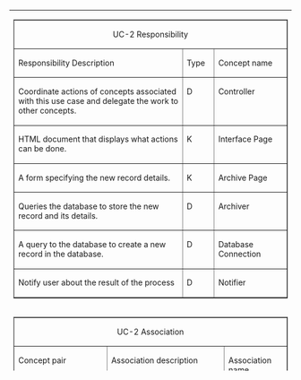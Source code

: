 
<table align="center" width="810" height="644" ">
  <tr>
    <td><table border="1" cellspacing="0" cellpadding="0" align="left">
      <tr>
        <td width="623" colspan="3" valign="top"><p align="center">UC-2 Responsibility</p></td>
      </tr>
      <tr>
        <td width="431" valign="top"><p>Responsibility Description</p></td>
        <td width="48" valign="top"><p>Type</p></td>
        <td width="144" valign="top"><p>Concept name</p></td>
      </tr>
      <tr>
        <td width="431" valign="top"><p>Coordinate    actions of concepts associated with this use case and delegate the work to    other concepts.</p></td>
        <td width="48" valign="top"><p>D</p></td>
        <td width="144" valign="top"><p>Controller</p></td>
      </tr>
      <tr>
        <td width="431" valign="top"><p>HTML    document that displays what actions can be done.</p></td>
        <td width="48" valign="top"><p>K</p></td>
        <td width="144" valign="top"><p>Interface    Page</p></td>
      </tr>
      <tr>
        <td width="431" valign="top"><p>A    form specifying the new record details.</p></td>
        <td width="48" valign="top"><p>K</p></td>
        <td width="144" valign="top"><p>Archive    Page</p></td>
      </tr>
      <tr>
        <td width="431" valign="top"><p>Queries    the database to store the new record and its details. </p></td>
        <td width="48" valign="top"><p>D</p></td>
        <td width="144" valign="top"><p>Archiver</p></td>
      </tr>
      <tr>
        <td width="431" valign="top"><p>A    query to the database to create a new record in the database.</p></td>
        <td width="48" valign="top"><p>D</p></td>
        <td width="144" valign="top"><p>Database    Connection</p></td>
      </tr>
      <tr>
        <td width="431" valign="top"><p>Notify    user about the result of the process</p></td>
        <td width="48" valign="top"><p>D</p></td>
        <td width="144" valign="top"><p>Notifier</p></td>
      </tr>
    </table></td>
  </tr>
  <tr>
    <td><table border="1" cellspacing="0" cellpadding="0" align="left">
      <tr>
        <td width="623" colspan="3" valign="top"><p align="center">UC-2 Association</p></td>
      </tr>
      <tr>
        <td width="216" valign="top"><p>Concept pair</p></td>
        <td width="294" valign="top"><p>Association description</p></td>
        <td width="114" valign="top"><p>Association name </p></td>
      </tr>
      <tr>
        <td width="216"><p>Archive    Page ↔ Controller</p></td>
        <td width="294" valign="top"><p>Archive    Page passes the new record parameters to the Controller</p></td>
        <td width="114"><p>Conveys    Request</p></td>
      </tr>
      <tr>
        <td width="216"><p>Controller    ↔ Archiver</p></td>
        <td width="294" valign="top"><p>Controller    passes the new record parameters to the Archiver</p></td>
        <td width="114"><p>Conveys    Request</p></td>
      </tr>
      <tr>
        <td width="216"><p>Archiver    ↔ Database Connection</p></td>
        <td width="294" valign="top"><p>Archiver    passes the queries to the Database Connection. </p></td>
        <td width="114"><p>Requests    Query</p></td>
      </tr>
      <tr>
        <td width="216"><p>Database    Connection  ↔ Notifier</p></td>
        <td width="294" valign="top"><p>Database    connection informs the notifier about the result of process of record    creation</p></td>
        <td width="114"><p>Informs</p></td>
      </tr>
      <tr>
        <td width="216"><p>Notifier    ↔ Interface Page</p></td>
        <td width="294" valign="top"><p>Notifier    passes the process result message to the Interface page to display.</p></td>
        <td width="114"><p>Displays</p></td>
      </tr>
    </table></td>
  </tr>
  <tr>
    <td><table border="1" cellspacing="0" cellpadding="0" align="left">
      <tr>
        <td width="623" colspan="3" valign="top"><p align="center">UC-2 Attributes</p></td>
      </tr>
      <tr>
        <td width="134" valign="top"><p>Concept</p></td>
        <td width="120" valign="top"><p>Attributes</p></td>
        <td width="369" valign="top"><p>Attribute Description</p></td>
      </tr>
      <tr>
        <td width="134" valign="top"><p>Archiver</p></td>
        <td width="120" valign="top"><p>Record parameters</p></td>
        <td width="369" valign="top"><p>Name, Category, ID, Date (publish, archive, recording), tag</p></td>
      </tr>
    </table></td>
  </tr>
  <tr>
    <td><img src="img/UC-2 Archiving.bmp" width="640" height="469"></td>
  </tr>
  <tr>
    <td> </td>
  </tr>
  <tr>
    <td><table border="1" cellspacing="0" cellpadding="0" align="left">
      <tr>
        <td width="623" colspan="3" valign="top"><p align="center">UC-3 Responsibility</p></td>
      </tr>
      <tr>
        <td width="431" valign="top"><p>Responsibility Description</p></td>
        <td width="48" valign="top"><p>Type</p></td>
        <td width="144" valign="top"><p>Concept name</p></td>
      </tr>
      <tr>
        <td width="431" valign="top"><p>Coordinate    actions of concepts associated with this use case and delegate the work to    other concepts.</p></td>
        <td width="48" valign="top"><p>D</p></td>
        <td width="144" valign="top"><p>Controller</p></td>
      </tr>
      <tr>
        <td width="431" valign="top"><p>HTML    document that displays what actions can be done.</p></td>
        <td width="48" valign="top"><p>K</p></td>
        <td width="144" valign="top"><p>Interface    Page</p></td>
      </tr>
      <tr>
        <td width="431" valign="top"><p>Form    specifying the Search parameters for data retrieval from the database.</p></td>
        <td width="48" valign="top"><p>K</p></td>
        <td width="144" valign="top"><p>Search    Page</p></td>
      </tr>
      <tr>
        <td width="431" valign="top"><p>Retrieves    the records from the database.</p></td>
        <td width="48" valign="top"><p>D</p></td>
        <td width="144" valign="top"><p>Searcher</p></td>
      </tr>
      <tr>
        <td width="431" valign="top"><p>Render    the retrieved records into an HTML document for sending to actor&rsquo;s Web    browser for display.</p></td>
        <td width="48" valign="top"><p>D</p></td>
        <td width="144" valign="top"><p>Page    Maker</p></td>
      </tr>
      <tr>
        <td width="431" valign="top"><p>A    query to the database that matches the actor&rsquo;s search criteria and retrieve    the records.</p></td>
        <td width="48" valign="top"><p>D</p></td>
        <td width="144" valign="top"><p>Database    Connection</p></td>
      </tr>
      <tr>
        <td width="431" valign="top"><p>The    selected record can be previewed to the user.</p></td>
        <td width="48" valign="top"><p>D</p></td>
        <td width="144" valign="top"><p>Media    Player</p></td>
      </tr>
      <tr>
        <td width="431" valign="top"><p>The    selected record can be downloaded by the user.</p></td>
        <td width="48" valign="top"><p>D</p></td>
        <td width="144" valign="top"><p>Media    Downloader</p></td>
      </tr>
    </table></td>
  </tr>
  <tr>
    <td> </td>
  </tr>
  <tr>
    <td><table border="1" cellspacing="0" cellpadding="0" align="left" width="630">
      <tr>
        <td width="630" colspan="3" valign="top"><p align="center">UC-3 Association</p></td>
      </tr>
      <tr>
        <td width="156" valign="top"><p>Concept pair</p></td>
        <td width="342" valign="top"><p>Association description</p></td>
        <td width="132" valign="top"><p>Association name </p></td>
      </tr>
      <tr>
        <td width="156" valign="top"><p>Controller ↔ Interface Page</p></td>
        <td width="342" valign="top"><p>Controller prepares the interface page to be displayed for the user.    And receives the search parameters.</p></td>
        <td width="132" valign="top"><p>Displays</p></td>
      </tr>
      <tr>
        <td width="156" valign="top"><p>Controller ↔ Search Request</p></td>
        <td width="342" valign="top"><p>Controller passes the search parameters to the Search Request.</p></td>
        <td width="132" valign="top"><p>Conveys Request</p></td>
      </tr>
      <tr>
        <td width="156" valign="top"><p>Search Request ↔ Database Connection</p></td>
        <td width="342" valign="top"><p>Search request asks the database connection to retrieve the matching    records from the database.</p></td>
        <td width="132" valign="top"><p>Retrieves Records</p></td>
      </tr>
      <tr>
        <td width="156" valign="top"><p>Database Connection ↔ Page Maker</p></td>
        <td width="342" valign="top"><p>Database Connection passes the retrieved data to Page Maker to render    them for display</p></td>
        <td width="132" valign="top"><p>Provides Data</p></td>
      </tr>
      <tr>
        <td width="156" valign="top"><p>Page Maker ↔ Interface Page</p></td>
        <td width="342" valign="top"><p>Page Maker prepares the Interface Page to display the list of    retrieved records for the user</p></td>
        <td width="132" valign="top"><p>Displays</p></td>
      </tr>
      <tr>
        <td width="156" valign="top"><p>Interface Page ↔ Controller</p></td>
        <td width="342" valign="top"><p>Interface Page conveys play request to the Controller</p></td>
        <td width="132" valign="top"><p>Requests Play</p></td>
      </tr>
      <tr>
        <td width="156" valign="top"><p>Controller ↔ Media Player</p></td>
        <td width="342" valign="top"><p>Controller conveys the record to be displayed by Media Player, if    selected</p></td>
        <td width="132" valign="top"><p>Conveys Data</p></td>
      </tr>
      <tr>
        <td width="156" valign="top"><p>Controller ↔  Media Downloader</p></td>
        <td width="342" valign="top"><p>Controller conveys the record to be downloaded to the user specified    location, if selected</p></td>
        <td width="132" valign="top"><p>Conveys Data</p></td>
      </tr>
    </table></td>
  </tr>
  <tr>
    <td> </td>
  </tr>
  <tr>
    <td><table border="1" cellspacing="0" cellpadding="0" align="left">
      <tr>
        <td width="623" colspan="3" valign="top"><p align="center">UC-3 Attributes</p></td>
      </tr>
      <tr>
        <td width="144" valign="top"><p>Concept</p></td>
        <td width="138" valign="top"><p>Attributes</p></td>
        <td width="342" valign="top"><p>Attribute Description</p></td>
      </tr>
      <tr>
        <td width="144" valign="top"><p>Search Request</p></td>
        <td width="138" valign="top"><p>Search parameters</p></td>
        <td width="342" valign="top"><p>General, Specified Date, Tag, Category and Name</p></td>
      </tr>
      <tr>
        <td width="144" valign="top"><p>Media Player</p></td>
        <td width="138" valign="top"><p>File path</p></td>
        <td width="342" valign="top"><p>Used to specify the location of the file.</p></td>
      </tr>
      <tr>
        <td width="144" valign="top"><p>Media Downloader</p></td>
        <td width="138" valign="top"><p>File path</p></td>
        <td width="342" valign="top"><p>Used to specify the location of the file.</p></td>
      </tr>
    </table></td>
  </tr>
  <tr>
    <td> </td>
  </tr>
  <tr>
    <td><img src="img/UC-3 Search.bmp" width="630" height="388"></td>
  </tr>
  <tr>
    <td> </td>
  </tr>
  <tr>
    <td><table border="1" cellspacing="0" cellpadding="0" align="left">
      <tr>
        <td width="623" colspan="3" valign="top"><p align="center">UC-4</p></td>
      </tr>
      <tr>
        <td width="431" valign="top"><p>Responsibility Description</p></td>
        <td width="48" valign="top"><p>Type</p></td>
        <td width="144" valign="top"><p>Concept name</p></td>
      </tr>
      <tr>
        <td width="431" valign="top"><p>Coordinate    actions of concepts associated with this use case and delegate the work to    other concepts.</p></td>
        <td width="48" valign="top"><p>D</p></td>
        <td width="144" valign="top"><p>Controller</p></td>
      </tr>
      <tr>
        <td width="431" valign="top"><p>HTML    document that displays what actions can be done.</p></td>
        <td width="48" valign="top"><p>K</p></td>
        <td width="144" valign="top"><p>Interface    Page</p></td>
      </tr>
      <tr>
        <td width="431" valign="top"><p>Form    specifying the filter parameters for data retrieval from the database.</p></td>
        <td width="48" valign="top"><p>K</p></td>
        <td width="144" valign="top"><p>Report    Page</p></td>
      </tr>
      <tr>
        <td width="431" valign="top"><p>To    perform the filter request according to the user specified criteria</p></td>
        <td width="48" valign="top"><p>D</p></td>
        <td width="144" valign="top"><p>Filter    Request</p></td>
      </tr>
      <tr>
        <td width="431" valign="top"><p>Render    the retrieved records into an HTML document for sending to actor&rsquo;s Web    browser for display.</p></td>
        <td width="48" valign="top"><p>D</p></td>
        <td width="144" valign="top"><p>Page    Maker</p></td>
      </tr>
      <tr>
        <td width="431" valign="top"><p>A    query to the database that matches the actor&rsquo;s search criteria and retrieve    the records.</p></td>
        <td width="48" valign="top"><p>D</p></td>
        <td width="144" valign="top"><p>Database    Connection</p></td>
      </tr>
      <tr>
        <td width="431" valign="top"><p>Schedules    the records to be printed, if requested.</p></td>
        <td width="48" valign="top"><p>D</p></td>
        <td width="144" valign="top"><p>Printer    Connection</p></td>
      </tr>
    </table></td>
  </tr>
  <tr>
    <td> </td>
  </tr>
  <tr>
    <td><table border="1" cellspacing="0" cellpadding="0" align="left">
      <tr>
        <td width="623" colspan="3" valign="top"><p align="center">UC-4 Association</p></td>
      </tr>
      <tr>
        <td width="222" valign="top"><p>Concept pair</p></td>
        <td width="276" valign="top"><p>Association description</p></td>
        <td width="126" valign="top"><p>Association name </p></td>
      </tr>
      <tr>
        <td width="222" valign="top"><p>Controller ↔ Interface Page</p></td>
        <td width="276" valign="top"><p>Controller prepares the interface page to be displayed for the user.    And receives the filter parameters.</p></td>
        <td width="126" valign="top"><p>Displays</p></td>
      </tr>
      <tr>
        <td width="222" valign="top"><p>Controller ↔ Filter Request</p></td>
        <td width="276" valign="top"><p>Controller passes the filter parameters to the Filter Request.</p></td>
        <td width="126" valign="top"><p>Conveys Request</p></td>
      </tr>
      <tr>
        <td width="222" valign="top"><p>Filter Request ↔ Database Connection</p></td>
        <td width="276" valign="top"><p>Filter request asks the database connection to retrieve the matching    records from the database.</p></td>
        <td width="126" valign="top"><p>Retrieves Records</p></td>
      </tr>
      <tr>
        <td width="222" valign="top"><p>Database Connection ↔ Page Maker</p></td>
        <td width="276" valign="top"><p>Database Connection passes the retrieved data to Page Maker to render    them for display</p></td>
        <td width="126" valign="top"><p>Provides Data</p></td>
      </tr>
      <tr>
        <td width="222" valign="top"><p>Page Maker ↔ Interface Page</p></td>
        <td width="276" valign="top"><p>Page Maker prepares the Interface Page to display the list of    retrieved records</p></td>
        <td width="126" valign="top"><p>Displays</p></td>
      </tr>
      <tr>
        <td width="222" valign="top"><p>Controller ↔ Printer Connection</p></td>
        <td width="276" valign="top"><p>Controller requests printer to print the report.</p></td>
        <td width="126" valign="top"><p>Requests Print</p></td>
      </tr>
      <tr>
        <td width="222" valign="top"><p>Database Connection ↔  Printer    Connection</p></td>
        <td width="276" valign="top"><p>Database Connection provides the data for the Printer Connection</p></td>
        <td width="126" valign="top"><p>Provides Data</p></td>
      </tr>
    </table></td>
  </tr>
  <tr>
    <td> </td>
  </tr>
  <tr>
    <td><table border="1" cellspacing="0" cellpadding="0" align="left">
      <tr>
        <td width="623" colspan="3" valign="top"><p align="center">UC-4 Attributes</p></td>
      </tr>
      <tr>
        <td width="134" valign="top"><p>Concept</p></td>
        <td width="120" valign="top"><p>Attributes</p></td>
        <td width="369" valign="top"><p>Attribute Description</p></td>
      </tr>
      <tr>
        <td width="134" valign="top"><p>Filter    Request</p></td>
        <td width="120" valign="top"><p>Filter    parameters</p></td>
        <td width="369" valign="top"><p>General,    Specified Date, Tag, Category and Name</p></td>
      </tr>
    </table></td>
  </tr>
  <tr>
    <td> </td>
  </tr>
  <tr>
    <td><img src="img/UC-4 Report.bmp" width="660" height="556"></td>
  </tr>
  <tr>
    <td> </td>
  </tr>
  <tr>
    <td><table border="1" cellspacing="0" cellpadding="0" align="left">
      <tr>
        <td width="623" colspan="3" valign="top"><p align="center">UC-5 Responsibility</p></td>
      </tr>
      <tr>
        <td width="431" valign="top"><p>Responsibility Description</p></td>
        <td width="48" valign="top"><p>Type</p></td>
        <td width="144" valign="top"><p>Concept name</p></td>
      </tr>
      <tr>
        <td width="431" valign="top"><p>Coordinate    actions of concepts associated with this use case and delegate the work to    other concepts.</p></td>
        <td width="48" valign="top"><p>D</p></td>
        <td width="144" valign="top"><p>Controller</p></td>
      </tr>
      <tr>
        <td width="431" valign="top"><p>To    start the backup automatically, according to the schedule, to a specified    location in the system.</p></td>
        <td width="48" valign="top"><p>D</p></td>
        <td width="144" valign="top"><p>Scheduler</p></td>
      </tr>
      <tr>
        <td width="431" valign="top"><p>Requests    the backup query to the database</p></td>
        <td width="48" valign="top"><p>D</p></td>
        <td width="144" valign="top"><p>Backup    Creator</p></td>
      </tr>
      <tr>
        <td width="431" valign="top"><p>A    query to the database that matches the user&rsquo;s backup criteria and retrieve    the records.</p></td>
        <td width="48" valign="top"><p>D</p></td>
        <td width="144" valign="top"><p>Database    Connection</p></td>
      </tr>
      <tr>
        <td width="431" valign="top"><p>Notifies    the result of the process to the user</p></td>
        <td width="48" valign="top"><p>D</p></td>
        <td width="144" valign="top"><p>Notifier</p></td>
      </tr>
      <tr>
        <td width="431" valign="top"><p>HTML    document that displays what actions can be done.</p></td>
        <td width="48" valign="top"><p>K</p></td>
        <td width="144" valign="top"><p>Interface    Page</p></td>
      </tr>
    </table></td>
  </tr>
  <tr>
    <td> </td>
  </tr>
  <tr>
    <td><table border="1" cellspacing="0" cellpadding="0" align="left">
      <tr>
        <td width="623" colspan="3" valign="top"><p align="center">UC-5 Association</p></td>
      </tr>
      <tr>
        <td width="216" valign="top"><p>Concept pair</p></td>
        <td width="294" valign="top"><p>Association description</p></td>
        <td width="114" valign="top"><p>Association name </p></td>
      </tr>
      <tr>
        <td width="216"><p>Scheduler    ↔ Controller</p></td>
        <td width="294" valign="top"><p>Scheduler    invokes the Controller to start the backup process.</p></td>
        <td width="114"><p>Invokes</p></td>
      </tr>
      <tr>
        <td width="216"><p>Controller    ↔ Backup Creator</p></td>
        <td width="294" valign="top"><p>Controller    passes the request to the Backup Creator.</p></td>
        <td width="114"><p>Conveys    Request</p></td>
      </tr>
      <tr>
        <td width="216"><p>Backup    Creator ↔ Database Connection</p></td>
        <td width="294" valign="top"><p>Backup    Creator request query from the Database Connection. </p></td>
        <td width="114"><p>Requests    Query</p></td>
      </tr>
      <tr>
        <td width="216"><p>Database    Connection ↔ Notifier</p></td>
        <td width="294" valign="top"><p>Once    the backup process is completed, the Database Connection informs the notifier</p></td>
        <td width="114"><p>Informs</p></td>
      </tr>
      <tr>
        <td width="216"><p>Notifier    ↔ Interface Page</p></td>
        <td width="294" valign="top"><p>Notifier    passes a process completion message to the Interface page to display.</p></td>
        <td width="114"><p>Notifies</p></td>
      </tr>
    </table></td>
  </tr>
  <tr>
    <td> </td>
  </tr>
  <tr>
    <td><table border="1" cellspacing="0" cellpadding="0" align="left">
      <tr>
        <td width="623" colspan="3" valign="top"><p align="center">UC-5 Attributes</p></td>
      </tr>
      <tr>
        <td width="134" valign="top"><p>Concept</p></td>
        <td width="120" valign="top"><p>Attributes</p></td>
        <td width="369" valign="top"><p>Attribute Description</p></td>
      </tr>
      <tr>
        <td width="134" valign="top"><p>Backup Creator</p></td>
        <td width="120" valign="top"><p>Backup parameters</p></td>
        <td width="369" valign="top"><p>From date, To date</p></td>
      </tr>
    </table></td>
  </tr>
  <tr>
    <td> </td>
  </tr>
  <tr>
    <td><img src="img/UC5 AutoBackup.bmp" width="638" height="487"></td>
  </tr>
  <tr>
    <td> </td>
  </tr>
  <tr>
    <td><table border="1" cellspacing="0" cellpadding="0" align="left">
      <tr>
        <td width="623" colspan="3" valign="top"><p align="center">UC-6</p></td>
      </tr>
      <tr>
        <td width="431" valign="top"><p>Responsibility Description</p></td>
        <td width="48" valign="top"><p>Type</p></td>
        <td width="144" valign="top"><p>Concept name</p></td>
      </tr>
      <tr>
        <td width="431" valign="top"><p>Coordinate    actions of concepts associated with this use case and delegate the work to    other concepts.</p></td>
        <td width="48" valign="top"><p>D</p></td>
        <td width="144" valign="top"><p>Controller</p></td>
      </tr>
      <tr>
        <td width="431" valign="top"><p>HTML    document that displays what actions can be done.</p></td>
        <td width="48" valign="top"><p>K</p></td>
        <td width="144" valign="top"><p>Interface    Page</p></td>
      </tr>
      <tr>
        <td width="431" valign="top"><p>A    form specifying the manual backup parameters.</p></td>
        <td width="48" valign="top"><p>K</p></td>
        <td width="144" valign="top"><p>Manual    Page</p></td>
      </tr>
      <tr>
        <td width="431" valign="top"><p>To    perform the backup action according to the user specified date.</p></td>
        <td width="48" valign="top"><p>D</p></td>
        <td width="144" valign="top"><p>Manual    Backup</p></td>
      </tr>
      <tr>
        <td width="431" valign="top"><p>A    query to the database that matches the actor&rsquo;s backup criteria and retrieve    the records.</p></td>
        <td width="48" valign="top"><p>D</p></td>
        <td width="144" valign="top"><p>Database    Connection</p></td>
      </tr>
      <tr>
        <td width="431" valign="top"><p>Notify    user about the result of the backup</p></td>
        <td width="48" valign="top"><p>D</p></td>
        <td width="144" valign="top"><p>Notifier</p></td>
      </tr>
    </table></td>
  </tr>
  <tr>
    <td> </td>
  </tr>
  <tr>
    <td><table border="1" cellspacing="0" cellpadding="0" align="left">
      <tr>
        <td width="623" colspan="3" valign="top"><p align="center">UC-6 Association</p></td>
      </tr>
      <tr>
        <td width="216" valign="top"><p>Concept pair</p></td>
        <td width="294" valign="top"><p>Association description</p></td>
        <td width="114" valign="top"><p>Association name </p></td>
      </tr>
      <tr>
        <td width="216"><p>Controller    ↔ Interface Page</p></td>
        <td width="294" valign="top"><p>Controller    prepares the interface page to be displayed for the user.</p></td>
        <td width="114"><p>Displays</p></td>
      </tr>
      <tr>
        <td width="216"><p>Controller    ↔ Manual Backup</p></td>
        <td width="294" valign="top"><p>Controller    passes the user&rsquo;s selected date value to the Manual Backup</p></td>
        <td width="114"><p>Conveys    Request</p></td>
      </tr>
      <tr>
        <td width="216"><p>Manual    Backup ↔ Database Connection</p></td>
        <td width="294" valign="top"><p>Manual    Backup passes the criteria to the Database Connection. Database Connection    retrieves the records and passes to the Manual Backup.</p></td>
        <td width="114"><p>Retrives    Data</p></td>
      </tr>
      <tr>
        <td width="216"><p>Manual    Backup ↔ Notifier</p></td>
        <td width="294" valign="top"><p>Once    the backup process is completed, the Manual Backup notifies the Notifier    about the completion.</p></td>
        <td width="114"><p>Notifies</p></td>
      </tr>
      <tr>
        <td width="216"><p>Notifier    ↔ Interface Page</p></td>
        <td width="294" valign="top"><p>Notifier    passes a process completion message to the Interface page to display.</p></td>
        <td width="114"><p>Displays</p></td>
      </tr>
    </table></td>
  </tr>
  <tr>
    <td> </td>
  </tr>
  <tr>
    <td><table border="1" cellspacing="0" cellpadding="0" align="left">
      <tr>
        <td width="623" colspan="3" valign="top"><p align="center">UC-6 Attributes</p></td>
      </tr>
      <tr>
        <td width="134" valign="top"><p>Concept</p></td>
        <td width="120" valign="top"><p>Attributes</p></td>
        <td width="369" valign="top"><p>Attribute Description</p></td>
      </tr>
      <tr>
        <td width="134" valign="top"><p>Manual Backup</p></td>
        <td width="120" valign="top"><p>Backup parameters</p></td>
        <td width="369" valign="top"><p>From date, To date</p></td>
      </tr>
    </table></td>
  </tr>
  <tr>
    <td> </td>
  </tr>
  <tr>
    <td><img src="img/UC-6  Manual Backup.bmp" width="635" height="421"></td>
  </tr>
  <tr>
    <td> </td>
  </tr>
  <tr>
    <td><table border="1" cellspacing="0" cellpadding="0" align="left" width="625">
      <tr>
        <td width="625" colspan="3" valign="top"><p align="center">UC-7 Responsibility</p></td>
      </tr>
      <tr>
        <td width="432" valign="top"><p>Responsibility    Description</p></td>
        <td width="49" valign="top"><p>Type</p></td>
        <td width="144" valign="top"><p>Concept    name</p></td>
      </tr>
      <tr>
        <td width="432" valign="top"><p>Coordinate actions of    concepts associated with this use case and delegate the work to other    concepts.</p></td>
        <td width="49" valign="top"><p>D</p></td>
        <td width="144" valign="top"><p>Controller</p></td>
      </tr>
      <tr>
        <td width="432" valign="top"><p>HTML document that    displays what actions can be done.</p></td>
        <td width="49" valign="top"><p>K</p></td>
        <td width="144" valign="top"><p>Interface Page</p></td>
      </tr>
      <tr>
        <td width="432" valign="top"><p>Creates a new    category to the database</p></td>
        <td width="49" valign="top"><p>D</p></td>
        <td width="144" valign="top"><p>Category Creator</p></td>
      </tr>
      <tr>
        <td width="432" valign="top"><p>Prepares a database    query for creating a new category</p></td>
        <td width="49" valign="top"><p>D</p></td>
        <td width="144" valign="top"><p>Database Connection</p></td>
      </tr>
      <tr>
        <td width="432" valign="top"><p>Displays process    completion message to the user </p></td>
        <td width="49" valign="top"><p>D</p></td>
        <td width="144" valign="top"><p>Page Maker</p></td>
      </tr>
    </table></td>
  </tr>
  <tr>
    <td> </td>
  </tr>
  <tr>
    <td><table border="1" cellspacing="0" cellpadding="0" align="left">
      <tr>
        <td width="623" colspan="3" valign="top"><p align="center">UC-7 Association</p></td>
      </tr>
      <tr>
        <td width="222" valign="top"><p>Concept pair</p></td>
        <td width="288" valign="top"><p>Association description</p></td>
        <td width="114" valign="top"><p>Association name </p></td>
      </tr>
      <tr>
        <td width="222" valign="top"><p>Controller    ↔  Interface Page</p></td>
        <td width="288" valign="top"><p>Controller    displays the interface page to the user </p></td>
        <td width="114" valign="top"><p>Displays</p></td>
      </tr>
      <tr>
        <td width="222" valign="top"><p>Interface    Page ↔ Controller</p></td>
        <td width="288" valign="top"><p>Interface    page passes new category name to the controller </p></td>
        <td width="114" valign="top"><p>Conveys    request</p></td>
      </tr>
      <tr>
        <td width="222" valign="top"><p>Controller    ↔ Category Creator</p></td>
        <td width="288" valign="top"><p>Controller    passes the category name to the category creator </p></td>
        <td width="114" valign="top"><p>Conveys    request</p></td>
      </tr>
      <tr>
        <td width="222" valign="top"><p>Category    Creator ↔ Database Connection</p></td>
        <td width="288" valign="top"><p>Category    creator requests category creation into the database</p></td>
        <td width="114" valign="top"><p>Queries    Creation</p></td>
      </tr>
      <tr>
        <td width="222" valign="top"><p>Database    Connection ↔ Page Maker</p></td>
        <td width="288" valign="top"><p>Database    Connection creates the category into the database and notifies the page    maker.</p></td>
        <td width="114" valign="top"><p>Notifies</p></td>
      </tr>
      <tr>
        <td width="222" valign="top"><p>Page    Maker ↔ Interface Page</p></td>
        <td width="288" valign="top"><p>Page    Maker creates a process completion message and passes it to the Interface    page</p></td>
        <td width="114" valign="top"><p>Passes    Message</p></td>
      </tr>
    </table></td>
  </tr>
  <tr>
    <td> </td>
  </tr>
  <tr>
    <td><table border="1" cellspacing="0" cellpadding="0" align="left">
      <tr>
        <td width="623" colspan="3" valign="top"><p align="center">UC-7 Attributes</p></td>
      </tr>
      <tr>
        <td width="144" valign="top"><p>Concept</p></td>
        <td width="110" valign="top"><p>Attributes</p></td>
        <td width="369" valign="top"><p>Attribute Description</p></td>
      </tr>
      <tr>
        <td width="144"><p align="center">Category Creator</p></td>
        <td width="110" valign="top"><p>Category Name</p></td>
        <td width="369" valign="top"><p>A name that is to be given to the new category.</p></td>
      </tr>
    </table></td>
  </tr>
  <tr>
    <td> </td>
  </tr>
  <tr>
    <td><img src="img/UC-7 Add Category.bmp" width="632" height="425"></td>
  </tr>
  <tr>
    <td> </td>
  </tr>
  <tr>
    <td><table border="1" cellspacing="0" cellpadding="0" align="left" width="625">
      <tr>
        <td width="625" colspan="3" valign="top"><p align="center">UC-8 Responsibility</p></td>
      </tr>
      <tr>
        <td width="432" valign="top"><p>Responsibility    Description</p></td>
        <td width="49" valign="top"><p>Type</p></td>
        <td width="144" valign="top"><p>Concept    name</p></td>
      </tr>
      <tr>
        <td width="432" valign="top"><p>Coordinate actions of    concepts associated with this use case and delegate the work to other concepts.</p></td>
        <td width="49" valign="top"><p>D</p></td>
        <td width="144" valign="top"><p>Controller</p></td>
      </tr>
      <tr>
        <td width="432" valign="top"><p>HTML document that    displays what actions can be done.</p></td>
        <td width="49" valign="top"><p>K</p></td>
        <td width="144" valign="top"><p>Interface Page</p></td>
      </tr>
      <tr>
        <td width="432" valign="top"><p>Remove an existing category    from the database</p></td>
        <td width="49" valign="top"><p>D</p></td>
        <td width="144" valign="top"><p>Category Remover</p></td>
      </tr>
      <tr>
        <td width="432" valign="top"><p>Prepares a database    query for removing  an existing category</p></td>
        <td width="49" valign="top"><p>D</p></td>
        <td width="144" valign="top"><p>Database Connection</p></td>
      </tr>
      <tr>
        <td width="432" valign="top"><p>Displays process    completion message to the user </p></td>
        <td width="49" valign="top"><p>D</p></td>
        <td width="144" valign="top"><p>Page Maker</p></td>
      </tr>
    </table></td>
  </tr>
  <tr>
    <td> </td>
  </tr>
  <tr>
    <td><table border="1" cellspacing="0" cellpadding="0" align="left">
      <tr>
        <td width="623" colspan="3" valign="top"><p align="center">UC-8 Association</p></td>
      </tr>
      <tr>
        <td width="222" valign="top"><p>Concept pair</p></td>
        <td width="288" valign="top"><p>Association description</p></td>
        <td width="114" valign="top"><p>Association name </p></td>
      </tr>
      <tr>
        <td width="222" valign="top"><p>Controller    ↔  Interface Page</p></td>
        <td width="288" valign="top"><p>Controller    displays the interface page to the user </p></td>
        <td width="114" valign="top"><p>Displays</p></td>
      </tr>
      <tr>
        <td width="222" valign="top"><p>Interface    Page ↔ Controller</p></td>
        <td width="288" valign="top"><p>Interface    page passes deleting category name to the controller </p></td>
        <td width="114" valign="top"><p>Conveys    request</p></td>
      </tr>
      <tr>
        <td width="222" valign="top"><p>Controller    ↔ Category Creator</p></td>
        <td width="288" valign="top"><p>Controller    passes the category name to the category remover </p></td>
        <td width="114" valign="top"><p>Conveys    request</p></td>
      </tr>
      <tr>
        <td width="222" valign="top"><p>Category    Creator ↔ Database Connection</p></td>
        <td width="288" valign="top"><p>Category    remover requests category deletion from the database</p></td>
        <td width="114" valign="top"><p>Queries    Creation</p></td>
      </tr>
      <tr>
        <td width="222" valign="top"><p>Database    Connection ↔ Page Maker</p></td>
        <td width="288" valign="top"><p>Database    Connection removes the category from the database and notifies the page    maker.</p></td>
        <td width="114" valign="top"><p>Notifies</p></td>
      </tr>
      <tr>
        <td width="222" valign="top"><p>Page    Maker ↔ Interface Page</p></td>
        <td width="288" valign="top"><p>Page    Maker creates a process completion message and passes it to the Interface    page</p></td>
        <td width="114" valign="top"><p>Passes    Message</p></td>
      </tr>
    </table></td>
  </tr>
  <tr>
    <td> </td>
  </tr>
  <tr>
    <td><table border="1" cellspacing="0" cellpadding="0" align="left">
      <tr>
        <td width="623" colspan="3" valign="top"><p align="center">UC-8 Attributes</p></td>
      </tr>
      <tr>
        <td width="134" valign="top"><p>Concept</p></td>
        <td width="120" valign="top"><p>Attributes</p></td>
        <td width="369" valign="top"><p>Attribute Description</p></td>
      </tr>
      <tr>
        <td width="134"><p align="center">Category Remover</p></td>
        <td width="120" valign="top"><p>Category Name</p></td>
        <td width="369" valign="top"><p>The category name that is to be removed </p></td>
      </tr>
    </table></td>
  </tr>
  <tr>
    <td> </td>
  </tr>
  <tr>
    <td><img src="img/UC-8 Remove Category.bmp" width="634" height="455"></td>
  </tr>
  <tr>
    <td> </td>
  </tr>
  <tr>
    <td><table border="1" cellspacing="0" cellpadding="0" align="left">
      <tr>
        <td width="601" colspan="3" valign="top"><p><strong>Responsibility descriptions for UC-9:    Record Edition</strong></p></td>
      </tr>
      <tr>
        <td width="357" valign="top"><p><strong>Responsibility  Description</strong></p></td>
        <td width="44" valign="top"><p>Type</p></td>
        <td width="200" valign="top"><p>Concept Name</p></td>
      </tr>
      <tr>
        <td width="357" valign="top"><p><strong>Coordinate actions of    concepts associated with this use case and delegate the work to other    concepts.</strong></p></td>
        <td width="44" valign="top"><p>D</p></td>
        <td width="200" valign="top"><p>Controller</p></td>
      </tr>
      <tr>
        <td width="357" valign="top"><p><strong>Form specifying the    search parameters for the record of interest(date, name,tag,category) for    database log retrieval</strong></p></td>
        <td width="44" valign="top"><p>K</p></td>
        <td width="200" valign="top"><p>Search Request</p></td>
      </tr>
      <tr>
        <td width="357" valign="top"><p><strong>Render the retrieved    records into an HTML document for sending to actor&rsquo;s Web browser for display</strong></p></td>
        <td width="44" valign="top"><p>D</p></td>
        <td width="200" valign="top"><p>Page Maker</p></td>
      </tr>
      <tr>
        <td width="357" valign="top"><p><strong>HTML document that shows    the actor the current context, what actions can be done( Edit and delete record)</strong></p></td>
        <td width="44" valign="top"><p>K</p></td>
        <td width="200" valign="top"><p>Interface Page</p></td>
      </tr>
      <tr>
        <td width="357" valign="top"><p><strong>Prepare a database query    that best matches the actor&rsquo;s search criteria and retrieve the record(s) from    the database </strong></p></td>
        <td width="44" valign="top"><p>D</p></td>
        <td width="200" valign="top"><p>Database Connection</p></td>
      </tr>
      <tr>
        <td width="357" valign="top"><p><strong>List of &ldquo;interesting&rdquo;    records for further actions( Edit, Delete)</strong></p></td>
        <td width="44" valign="top"><p>K</p></td>
        <td width="200" valign="top"><p>Investigation Request</p></td>
      </tr>
      <tr>
        <td width="357" valign="top"><p><strong>Update the record of    interest in the database </strong></p></td>
        <td width="44" valign="top"><p>D</p></td>
        <td width="200" valign="top"><p>Editor(Updator)</p></td>
      </tr>
      <tr>
        <td width="357" valign="top"><p><strong>Notify Administrator    about the update</strong></p></td>
        <td width="44" valign="top"><p>D</p></td>
        <td width="200" valign="top"><p>Notifier</p></td>
      </tr>
    </table></td>
  </tr>
  <tr>
    <td> </td>
  </tr>
  <tr>
    <td><table border="1" cellspacing="0" cellpadding="0">
      <tr>
        <td width="200" valign="top"><p><strong> </strong></p></td>
        <td width="200" valign="top"><p><strong> </strong></p></td>
        <td width="200" valign="top"><p><strong> </strong></p></td>
      </tr>
      <tr>
        <td width="601" colspan="3" valign="top"><p><strong>Identifying    associations for use case UC-9: Record Edition </strong></p></td>
      </tr>
      <tr>
        <td width="200" valign="top"><p><strong>Concept pair</strong></p></td>
        <td width="200" valign="top"><p>Association Description</p></td>
        <td width="200" valign="top"><p>Association name</p></td>
      </tr>
      <tr>
        <td width="200" valign="top"><p><strong>Controller</strong><strong>↔Page Maker</strong></p></td>
        <td width="200" valign="top"><p>Controller passes requests to Page    Maker and receives back pages prepared for displaying</p></td>
        <td width="200" valign="top"><p> </p>
          <p>conveys requests</p></td>
      </tr>
      <tr>
        <td width="200" valign="top"><p><strong>Page Maker </strong><strong>↔Database    Connection</strong></p></td>
        <td width="200" valign="top"><p>Database Connection passes the retrieved data to Page    Maker to render them for display</p></td>
        <td width="200" valign="top"><p>provides data</p></td>
      </tr>
      <tr>
        <td width="200" valign="top"><p><strong>Page Maker   </strong><strong>↔Interface Page</strong></p></td>
        <td width="200" valign="top"><p>Page Maker prepares the Interface    Page</p></td>
        <td width="200" valign="top"><p>prepares</p></td>
      </tr>
      <tr>
        <td width="200" valign="top"><p><strong>Controller </strong><strong>↔Database    Connection</strong></p></td>
        <td width="200" valign="top"><p>Controller passes search requests for the record of    interest to Database Connection</p></td>
        <td width="200" valign="top"><p>conveys requests</p></td>
      </tr>
      <tr>
        <td width="200" valign="top"><p><strong>Controller </strong><strong>↔</strong><strong>Investigation Request</strong></p></td>
        <td width="200" valign="top"><p> generates list of matching records</p></td>
        <td width="200" valign="top"><p>generates</p></td>
      </tr>
      <tr>
        <td width="200" valign="top"><p><strong>Controller </strong><strong>↔Editor(Updater)</strong></p></td>
        <td width="200" valign="top"><p>Controller passes the record of interest to    Editor(Updater), which updates the record</p></td>
        <td width="200" valign="top"><p>conveys requests</p></td>
      </tr>
    </table></td>
  </tr>
  <tr>
    <td> </td>
  </tr>
  <tr>
    <td><table border="1" cellspacing="0" cellpadding="0" align="left">
      <tr>
        <td width="601" colspan="3" valign="top"><p><strong>Attributes for use case UC-9: Record Edition </strong></p></td>
      </tr>
      <tr>
        <td width="200" valign="top"><p><strong>Concept</strong></p></td>
        <td width="200" valign="top"><p>Attributes</p></td>
        <td width="200" valign="top"><p>Attribute Description</p></td>
      </tr>
      <tr>
        <td width="200" valign="top"><p><strong>Search    Request</strong></p></td>
        <td width="200" valign="top"><p>search <br>
          parameters</p></td>
        <td width="200" valign="top"><p>Need to    Filter the retrieved records to match the actor&rsquo;s search criteria.</p></td>
      </tr>
      <tr>
        <td width="200" valign="top"><p><strong>Investigation </strong><br>
          <strong>Request</strong></p></td>
        <td width="200" valign="top"><p>records    list</p></td>
        <td width="200" valign="top"><p>List of    &ldquo;Matching&rdquo; records generated</p></td>
      </tr>
      <tr>
        <td width="200" valign="top"><p><strong>Editor</strong></p></td>
        <td width="200" valign="top"><p>IsUpdate</p></td>
        <td width="200" valign="top"><p>Needed to    check the if the record was updated</p></td>
      </tr>
      <tr>
        <td width="200" valign="top"><p><strong>Notifier</strong></p></td>
        <td width="200" valign="top"><p>RecordName</p></td>
        <td width="200" valign="top"><p>Needed to    notify that  the record was updated</p></td>
      </tr>
    </table></td>
  </tr>
  
   <tr>
    <td> </td>
  </tr>
   <tr>
    <td><img src="img/Usecase-9.bmp" width="643" height="502"></td>
  </tr>
   <tr>
    <td> </td>
  </tr>
   <tr>
    <td><table border="1" cellspacing="0" cellpadding="0" align="left">
      <tr>
        <td width="601" colspan="3" valign="top"><p><strong>Responsibility descriptions for    UC-10: Record Deletion</strong></p></td>
      </tr>
      <tr>
        <td width="357" valign="top"><p><strong>Responsibility  Description</strong></p></td>
        <td width="44" valign="top"><p>Type</p></td>
        <td width="200" valign="top"><p>Concept Name</p></td>
      </tr>
      <tr>
        <td width="357" valign="top"><p><strong>Coordinate actions of    concepts associated with this use case and delegate the work to other    concepts.</strong></p></td>
        <td width="44" valign="top"><p>D</p></td>
        <td width="200" valign="top"><p>Controller</p></td>
      </tr>
      <tr>
        <td width="357" valign="top"><p><strong>Form specifying the    search parameters for the record of interest(date, name,tag,category) for    database log retrieval</strong></p></td>
        <td width="44" valign="top"><p>K</p></td>
        <td width="200" valign="top"><p>Search Request</p></td>
      </tr>
      <tr>
        <td width="357" valign="top"><p><strong>Render the retrieved    records into an HTML document for sending to actor&rsquo;s Web browser for display</strong></p></td>
        <td width="44" valign="top"><p>D</p></td>
        <td width="200" valign="top"><p>Page Maker</p></td>
      </tr>
      <tr>
        <td width="357" valign="top"><p><strong>HTML document that shows    the actor the current context, what actions can be done( Edit and delete record)</strong></p></td>
        <td width="44" valign="top"><p>K</p></td>
        <td width="200" valign="top"><p>Interface Page</p></td>
      </tr>
      <tr>
        <td width="357" valign="top"><p><strong>Prepare a database query    that best matches the actor&rsquo;s search criteria and retrieve the record(s) from    the database </strong></p></td>
        <td width="44" valign="top"><p>D</p></td>
        <td width="200" valign="top"><p>Database Connection</p></td>
      </tr>
      <tr>
        <td width="357" valign="top"><p><strong>List of &ldquo;interesting&rdquo;    records for further actions( Edit, Delete)</strong></p></td>
        <td width="44" valign="top"><p>K</p></td>
        <td width="200" valign="top"><p>Investigation Request</p></td>
      </tr>
      <tr>
        <td width="357" valign="top"><p><strong>Delete the record of    interest from the database </strong></p></td>
        <td width="44" valign="top"><p>D</p></td>
        <td width="200" valign="top"><p>Deletor (Updater)</p></td>
      </tr>
      <tr>
        <td width="357" valign="top"><p><strong>Notify Administrator about    the delete</strong></p></td>
        <td width="44" valign="top"><p>D</p></td>
        <td width="200" valign="top"><p>Notifier</p></td>
      </tr>
    </table></td>
  </tr>
   <tr>
    <td> </td>
  </tr>
   <tr>
    <td><table border="1" cellspacing="0" cellpadding="0" align="left">
      <tr>
        <td width="601" colspan="3" valign="top"><p><strong>Attributes for use case UC-10: Record Deletion</strong></p></td>
      </tr>
      <tr>
        <td width="200" valign="top"><p><strong>Concept</strong></p></td>
        <td width="200" valign="top"><p>Attributes</p></td>
        <td width="200" valign="top"><p>Attribute    Description</p></td>
      </tr>
      <tr>
        <td width="200" valign="top"><p><strong>Search    Request</strong></p></td>
        <td width="200" valign="top"><p>SearchParameters</p></td>
        <td width="200" valign="top"><p>Need to    Filter the retrieved records to match the actor&rsquo;s search criteria.</p></td>
      </tr>
      <tr>
        <td width="200" valign="top"><p><strong>Investigation </strong><br>
          <strong>Request</strong></p></td>
        <td width="200" valign="top"><p>records    list</p></td>
        <td width="200" valign="top"><p>List of    &ldquo;Matching&rdquo; records generated</p></td>
      </tr>
      <tr>
        <td width="200" valign="top"><p><strong>Deletor(record    remover)</strong></p></td>
        <td width="200" valign="top"><p>IsRemoved</p></td>
        <td width="200" valign="top"><p>Needed to    check that if the record was removed</p></td>
      </tr>
      <tr>
        <td width="200" valign="top"><p><strong>Notifier</strong></p></td>
        <td width="200" valign="top"><p>RecordName</p></td>
        <td width="200" valign="top"><p>Needed to    notify that  the record was removed</p></td>
      </tr>
    </table></td>
  </tr>
   <tr>
    <td> </td>
  </tr>
   <tr>
    <td><table border="1" cellspacing="0" cellpadding="0">
      <tr>
        <td width="200" valign="top"><p><strong> </strong></p></td>
        <td width="200" valign="top"><p><strong> </strong></p></td>
        <td width="200" valign="top"><p><strong> </strong></p></td>
      </tr>
      <tr>
        <td width="601" colspan="3" valign="top"><p><strong>Identifying    associations for use case UC-10: Record Deletion </strong></p></td>
      </tr>
      <tr>
        <td width="200" valign="top"><p><strong>Concept pair</strong></p></td>
        <td width="200" valign="top"><p>Association Description</p></td>
        <td width="200" valign="top"><p>Association name</p></td>
      </tr>
      <tr>
        <td width="200" valign="top"><p><strong>Controller</strong><strong>↔ </strong><br>
          <strong>Page Maker</strong></p></td>
        <td width="200" valign="top"><p>Controller passes requests to Page    Maker and receives back pages prepared for displaying</p></td>
        <td width="200" valign="top"><p> </p>
          <p>conveys requests</p></td>
      </tr>
      <tr>
        <td width="200" valign="top"><p><strong>age Maker </strong><strong>↔ </strong><br>
          <strong>Database Connection</strong></p></td>
        <td width="200" valign="top"><p>Database Connection passes the retrieved data to Page    Maker to render them for display</p></td>
        <td width="200" valign="top"><p>provides data</p></td>
      </tr>
      <tr>
        <td width="200" valign="top"><p><strong>Page Maker   </strong><strong>↔ </strong><br>
          <strong>Interface Page</strong></p></td>
        <td width="200" valign="top"><p>Page Maker prepares the Interface    Page</p></td>
        <td width="200" valign="top"><p>prepares</p></td>
      </tr>
      <tr>
        <td width="200" valign="top"><p><strong>Controller </strong><strong>↔ </strong><br>
          <strong>Database Connection</strong></p></td>
        <td width="200" valign="top"><p>Controller passes search requests for the record of    interest to Database Connection</p></td>
        <td width="200" valign="top"><p>conveys requests</p></td>
      </tr>
      <tr>
        <td width="200" valign="top"><p><strong>Controller </strong><strong>↔</strong><strong> </strong><br>
          <strong>Investigation Request</strong></p></td>
        <td width="200" valign="top"><p> generates list of matching records</p></td>
        <td width="200" valign="top"><p>generates</p></td>
      </tr>
      <tr>
        <td width="200" valign="top"><p><strong>Controller </strong><strong>↔ </strong><br>
          <strong>Deletor(Record remover)</strong></p></td>
        <td width="200" valign="top"><p>Controller passes the record of interest to Deletor,    which removes it the record</p></td>
        <td width="200" valign="top"><p>conveys requests</p></td>
      </tr>
    </table></td>
  </tr>
   <tr>
    <td> </td>
  </tr>
   </tr>
  <tr>
    <td><img src="img/Usecase-10.bmp" width="656" height="532"></td>
  </tr>
  <tr>
    <td> </td>
  </tr>
  <tr>
    <td><table border="1" cellspacing="0" cellpadding="0" align="left" width="625">
      <tr>
        <td width="625" colspan="3" valign="top"><p align="center">UC-11 Responsibility</p></td>
      </tr>
      <tr>
        <td width="432" valign="top"><p>Responsibility    Description</p></td>
        <td width="49" valign="top"><p>Type</p></td>
        <td width="144" valign="top"><p>Concept    name</p></td>
      </tr>
      <tr>
        <td width="432" valign="top"><p>Coordinate actions of    concepts associated with this use case and delegate the work to other    concepts.</p></td>
        <td width="49" valign="top"><p>D</p></td>
        <td width="144" valign="top"><p>Controller</p></td>
      </tr>
      <tr>
        <td width="432" valign="top"><p>HTML document that    displays what actions can be done.</p></td>
        <td width="49" valign="top"><p>K</p></td>
        <td width="144" valign="top"><p>Interface Page</p></td>
      </tr>
      <tr>
        <td width="432" valign="top"><p>Creates a new user into    the database</p></td>
        <td width="49" valign="top"><p>D</p></td>
        <td width="144" valign="top"><p>User Creator</p></td>
      </tr>
      <tr>
        <td width="432" valign="top"><p>Prepares a database    query for creating a new user</p></td>
        <td width="49" valign="top"><p>D</p></td>
        <td width="144" valign="top"><p>Database Connection</p></td>
      </tr>
      <tr>
        <td width="432" valign="top"><p>Displays the result message    to the user </p></td>
        <td width="49" valign="top"><p>D</p></td>
        <td width="144" valign="top"><p>Page Maker</p></td>
      </tr>
    </table></td>
  </tr>
  <tr>
    <td> </td>
  </tr>
  <tr>
    <td><table border="1" cellspacing="0" cellpadding="0" align="left">
      <tr>
        <td width="623" colspan="3" valign="top"><p align="center">UC-11 Association</p></td>
      </tr>
      <tr>
        <td width="222" valign="top"><p>Concept pair</p></td>
        <td width="288" valign="top"><p>Association description</p></td>
        <td width="114" valign="top"><p>Association name </p></td>
      </tr>
      <tr>
        <td width="222" valign="top"><p>Controller    ↔  Interface Page</p></td>
        <td width="288" valign="top"><p>Controller    displays the interface page to the user </p></td>
        <td width="114" valign="top"><p>Displays</p></td>
      </tr>
      <tr>
        <td width="222" valign="top"><p>Interface    Page ↔ Controller</p></td>
        <td width="288" valign="top"><p>Interface    page passes new user&rsquo;s name to the controller </p></td>
        <td width="114" valign="top"><p>Conveys    request</p></td>
      </tr>
      <tr>
        <td width="222" valign="top"><p>Controller    ↔ User Creator</p></td>
        <td width="288" valign="top"><p>Controller    passes the user&rsquo;s name to the user creator </p></td>
        <td width="114" valign="top"><p>Conveys    request</p></td>
      </tr>
      <tr>
        <td width="222" valign="top"><p>User    Creator ↔ Database Connection</p></td>
        <td width="288" valign="top"><p>User    creator requests User creation into the database</p></td>
        <td width="114" valign="top"><p>Queries    Creation</p></td>
      </tr>
      <tr>
        <td width="222" valign="top"><p>Database    Connection ↔ Page Maker</p></td>
        <td width="288" valign="top"><p>Database    Connection creates the category into the database and notifies the page    maker.</p></td>
        <td width="114" valign="top"><p>Notifies</p></td>
      </tr>
      <tr>
        <td width="222" valign="top"><p>Page    Maker ↔ Interface Page</p></td>
        <td width="288" valign="top"><p>Page    Maker creates the result message and displays to the Interface page</p></td>
        <td width="114" valign="top"><p>Passes    Message</p></td>
      </tr>
    </table></td>
  </tr>
  <tr>
    <td> </td>
  </tr>
  <tr>
    <td> </td>
  </tr>
  <tr>
    <td><table border="1" cellspacing="0" cellpadding="0" align="left">
      <tr>
        <td width="623" colspan="3" valign="top"><p align="center">UC-11 Attributes</p></td>
      </tr>
      <tr>
        <td width="144" valign="top"><p>Concept</p></td>
        <td width="110" valign="top"><p>Attributes</p></td>
        <td width="369" valign="top"><p>Attribute Description</p></td>
      </tr>
      <tr>
        <td width="144"><p align="center">User Creator</p></td>
        <td width="110" valign="top"><p>User parameters </p></td>
        <td width="369" valign="top"><p>User name , password , re-password , job title</p></td>
      </tr>
    </table></td>
  </tr>
  <tr>
    <td> </td>
  </tr>
  <tr>
    <td><img src="img/UC-11 Add user.bmp" width="649" height="442"></td>
  </tr>
  <tr>
    <td> </td>
  </tr>
  <tr>
    <td><table border="1" cellspacing="0" cellpadding="0" align="left" width="625">
      <tr>
        <td width="625" colspan="3" valign="top"><p align="center">UC-12 Responsibility</p></td>
      </tr>
      <tr>
        <td width="432" valign="top"><p>Responsibility    Description</p></td>
        <td width="49" valign="top"><p>Type</p></td>
        <td width="144" valign="top"><p>Concept    name</p></td>
      </tr>
      <tr>
        <td width="432" valign="top"><p>Coordinate actions of    concepts associated with this use case and delegate the work to other    concepts.</p></td>
        <td width="49" valign="top"><p>D</p></td>
        <td width="144" valign="top"><p>Controller</p></td>
      </tr>
      <tr>
        <td width="432" valign="top"><p>HTML document that    displays what actions can be done.</p></td>
        <td width="49" valign="top"><p>K</p></td>
        <td width="144" valign="top"><p>Interface Page</p></td>
      </tr>
      <tr>
        <td width="432" valign="top"><p>Remove an existing user    from the database</p></td>
        <td width="49" valign="top"><p>D</p></td>
        <td width="144" valign="top"><p>User Remover</p></td>
      </tr>
      <tr>
        <td width="432" valign="top"><p>Prepares a database    query for removing an existing user</p></td>
        <td width="49" valign="top"><p>D</p></td>
        <td width="144" valign="top"><p>Database Connection</p></td>
      </tr>
      <tr>
        <td width="432" valign="top"><p>Displays the result    message to the user </p></td>
        <td width="49" valign="top"><p>D</p></td>
        <td width="144" valign="top"><p>Page Maker</p></td>
      </tr>
    </table></td>
  </tr>
  <tr>
    <td> </td>
  </tr>
  <tr>
    <td> </td>
  </tr>
  
   <tr>
    <td><table border="1" cellspacing="0" cellpadding="0" align="left">
      <tr>
        <td width="623" colspan="3" valign="top"><p align="center">UC-12 Association</p></td>
      </tr>
      <tr>
        <td width="222" valign="top"><p>Concept pair</p></td>
        <td width="288" valign="top"><p>Association description</p></td>
        <td width="114" valign="top"><p>Association name </p></td>
      </tr>
      <tr>
        <td width="222" valign="top"><p>Controller    ↔  Interface Page</p></td>
        <td width="288" valign="top"><p>Controller    displays the interface page to the user </p></td>
        <td width="114" valign="top"><p>Displays</p></td>
      </tr>
      <tr>
        <td width="222" valign="top"><p>Interface    Page ↔ Controller</p></td>
        <td width="288" valign="top"><p>Interface    page passes an existing  user&rsquo;s name to    the controller </p></td>
        <td width="114" valign="top"><p>Conveys    request</p></td>
      </tr>
      <tr>
        <td width="222" valign="top"><p>Controller    ↔ User Remover</p></td>
        <td width="288" valign="top"><p>Controller    passes the user&rsquo;s name to the user remover </p></td>
        <td width="114" valign="top"><p>Conveys    request</p></td>
      </tr>
      <tr>
        <td width="222" valign="top"><p>User    remover ↔ Database Connection</p></td>
        <td width="288" valign="top"><p>User    remover requests User deletion from the database</p></td>
        <td width="114" valign="top"><p>Queries    deletion</p></td>
      </tr>
      <tr>
        <td width="222" valign="top"><p>Database    Connection ↔ Page Maker</p></td>
        <td width="288" valign="top"><p>Database    Connection removes the user from the database and notifies the page maker.</p></td>
        <td width="114" valign="top"><p>Notifies</p></td>
      </tr>
      <tr>
        <td width="222" valign="top"><p>Page    Maker ↔ Interface Page</p></td>
        <td width="288" valign="top"><p>Page    Maker creates the result message and displays to the Interface page</p></td>
        <td width="114" valign="top"><p>Passes    Message</p></td>
      </tr>
    </table></td>
  </tr>
   <tr>
    <td> </td>
  </tr>
   <tr>
    <td><table border="1" cellspacing="0" cellpadding="0" align="left">
      <tr>
        <td width="623" colspan="3" valign="top"><p align="center">UC-12 Attributes</p></td>
      </tr>
      <tr>
        <td width="144" valign="top"><p>Concept</p></td>
        <td width="110" valign="top"><p>Attributes</p></td>
        <td width="369" valign="top"><p>Attribute Description</p></td>
      </tr>
      <tr>
        <td width="144"><p align="center">User Remover</p></td>
        <td width="110"><p align="center">User name</p></td>
        <td width="369"><p>Name of the user that is to be deleted</p></td>
      </tr>
    </table></td>
  </tr>
   <tr>
    <td> </td>
  </tr>
   <tr>
    <td><img src="img/UC-12 remove.bmp" width="646" height="481"></td>
  </tr>
   <tr>
    <td> </td>
  </tr>
   <tr>
    <td><table border="1" cellspacing="0" cellpadding="0" align="left">
      <tr>
        <td width="623" colspan="3" valign="top"><p align="center">UC-13</p></td>
      </tr>
      <tr>
        <td width="431" valign="top"><p>Responsibility    Description</p></td>
        <td width="48" valign="top"><p>Type</p></td>
        <td width="144" valign="top"><p>Concept    name</p></td>
      </tr>
      <tr>
        <td width="431" valign="top"><p>Coordinate actions of    concepts associated with this use case and delegate the work to other    concepts.</p></td>
        <td width="48" valign="top"><p>D</p></td>
        <td width="144" valign="top"><p>Controller</p></td>
      </tr>
      <tr>
        <td width="431" valign="top"><p>Container for user&rsquo;s    authentication data, such as user name and password</p></td>
        <td width="48" valign="top"><p>K</p></td>
        <td width="144" valign="top"><p>Key</p></td>
      </tr>
      <tr>
        <td width="431" valign="top"><p>Verify whether or not    the authentication key entered by the user is valid.</p></td>
        <td width="48" valign="top"><p>D</p></td>
        <td width="144" valign="top"><p>Key Checker</p></td>
      </tr>
      <tr>
        <td width="431" valign="top"><p>Container for the    collection of valid keys associated with users.</p></td>
        <td width="48" valign="top"><p>K</p></td>
        <td width="144" valign="top"><p>Key Storage</p></td>
      </tr>
      <tr>
        <td width="431" valign="top"><p>HTML document that    displays what actions can be done.</p></td>
        <td width="48" valign="top"><p>K</p></td>
        <td width="144" valign="top"><p>Interface Page</p></td>
      </tr>
    </table></td>
  </tr>
   <tr>
    <td> </td>
  </tr>
   <tr>
    <td><table border="1" cellspacing="0" cellpadding="0" align="left">
      <tr>
        <td width="623" colspan="3" valign="top"><p align="center">UC-13 Association</p></td>
      </tr>
      <tr>
        <td width="222" valign="top"><p>Concept pair</p></td>
        <td width="288" valign="top"><p>Association description</p></td>
        <td width="114" valign="top"><p>Association name </p></td>
      </tr>
      <tr>
        <td width="222" valign="top"><p>Key    ↔ Controller</p></td>
        <td width="288" valign="top"><p>Key    passes the username and password to the controller</p></td>
        <td width="114" valign="top"><p>Obtains    Key</p></td>
      </tr>
      <tr>
        <td width="222" valign="top"><p>Controller    ↔ key Checker</p></td>
        <td width="288" valign="top"><p>Controller    passes the key to the key checker and key checker returns the result</p></td>
        <td width="114" valign="top"><p>Conveys    Key</p></td>
      </tr>
      <tr>
        <td width="222" valign="top"><p>Key    ↔ Key Checker</p></td>
        <td width="288" valign="top"><p>Key    checker verifies the obtained key</p></td>
        <td width="114" valign="top"><p>Verifies</p></td>
      </tr>
      <tr>
        <td width="222" valign="top"><p>Key    checker ↔ Key Storage</p></td>
        <td width="288" valign="top"><p>Key    Checker checks the key storage whether the key matches or not.</p></td>
        <td width="114" valign="top"><p>Validates    Key</p></td>
      </tr>
      <tr>
        <td width="222" valign="top"><p>Controller    ↔ Interface Page</p></td>
        <td width="288" valign="top"><p>Controller    displays the Interface Page</p></td>
        <td width="114" valign="top"><p>Displays</p></td>
      </tr>
    </table></td>
  </tr>
  
  </tr>
  <tr>
    <td> </td>
  </tr>
  <tr>
    <td><table border="1" cellspacing="0" cellpadding="0" align="left">
      <tr>
        <td width="623" colspan="3" valign="top"><p align="center">UC-13 Attributes</p></td>
      </tr>
      <tr>
        <td width="134" valign="top"><p>Concept</p></td>
        <td width="120" valign="top"><p>Attributes</p></td>
        <td width="369" valign="top"><p>Attribute Description</p></td>
      </tr>
      <tr>
        <td width="134"><p align="center">Key</p></td>
        <td width="120" valign="top"><p>Authentication<br>
          parameters</p></td>
        <td width="369" valign="top"><p>Used to identify the user accessibility rights</p></td>
      </tr>
      <tr>
        <td width="134" valign="top"><p>Key Checker</p></td>
        <td width="120" valign="top"><p>Key</p></td>
        <td width="369" valign="top"><p>Used to verify the authentication parameters </p></td>
      </tr>
      <tr>
        <td width="134" valign="top"><p>Key Storage</p></td>
        <td width="120" valign="top"><p>Valid Keys</p></td>
        <td width="369" valign="top"><p>Storage for valid keys</p></td>
      </tr>
    </table></td>
  </tr>
  <tr>
    <td> </td>
  </tr>
  <tr>
    <td><img src="img/UC-13 Authentication.bmp" width="671" height="495"></td>
  </tr>
  <tr>
    <td> </td>
  </tr>
  <tr>
    <td><table border="1" cellspacing="0" cellpadding="0" align="left">
      <tr>
        <td width="623" colspan="3" valign="top"><p align="center">UC-14 Responsibility</p></td>
      </tr>
      <tr>
        <td width="431" valign="top"><p>Responsibility Description</p></td>
        <td width="48" valign="top"><p>Type</p></td>
        <td width="144" valign="top"><p>Concept name</p></td>
      </tr>
      <tr>
        <td width="431" valign="top"><p>Coordinate    actions of concepts associated with this use case and delegate the work to    other concepts.</p></td>
        <td width="48" valign="top"><p>D</p></td>
        <td width="144" valign="top"><p>Controller</p></td>
      </tr>
      <tr>
        <td width="431" valign="top"><p>HTML    document that displays what actions can be done.</p></td>
        <td width="48" valign="top"><p>K</p></td>
        <td width="144" valign="top"><p>Interface    Page</p></td>
      </tr>
      <tr>
        <td width="431" valign="top"><p>Form    specifying the parameters to set up Auto-Backup properties.</p></td>
        <td width="48" valign="top"><p>K</p></td>
        <td width="144" valign="top"><p>Backup    Page</p></td>
      </tr>
      <tr>
        <td width="431" valign="top"><p>To    perform the filter request according to the user specified criteria</p></td>
        <td width="48" valign="top"><p>D</p></td>
        <td width="144" valign="top"><p>Scheduler</p></td>
      </tr>
      <tr>
        <td width="431" valign="top"><p>Notifies    user about the changes made to the properties</p></td>
        <td width="48" valign="top"><p>K</p></td>
        <td width="144" valign="top"><p>Notifier</p></td>
      </tr>
    </table></td>
  </tr>
  <tr>
    <td> </td>
  </tr>
  <tr>
    <td><table border="1" cellspacing="0" cellpadding="0" align="left">
      <tr>
        <td width="623" colspan="3" valign="top"><p align="center">UC-14 Association</p></td>
      </tr>
      <tr>
        <td width="222" valign="top"><p>Concept pair</p></td>
        <td width="276" valign="top"><p>Association description</p></td>
        <td width="126" valign="top"><p>Association name </p></td>
      </tr>
      <tr>
        <td width="222" valign="top"><p>Backup    Page ↔ Controller</p></td>
        <td width="276" valign="top"><p>Backup    Page passes the setting parameters to the Controller </p></td>
        <td width="126" valign="top"><p>Conveys    Request</p></td>
      </tr>
      <tr>
        <td width="222" valign="top"><p>Controller    ↔ Scheduler</p></td>
        <td width="276" valign="top"><p>Controller    passes the setting parameters to the Scheduler.</p></td>
        <td width="126" valign="top"><p>Conveys    Request</p></td>
      </tr>
      <tr>
        <td width="222" valign="top"><p>Scheduler    ↔ Notifier</p></td>
        <td width="276" valign="top"><p>Scheduler    sets new values for backup schedule and Informs the Notifier</p></td>
        <td width="126" valign="top"><p>Informs</p></td>
      </tr>
      <tr>
        <td width="222" valign="top"><p>Notifier    ↔ Interface Page</p></td>
        <td width="276" valign="top"><p>Notifier    notifies the Interface Page about the changes, to display the result.</p></td>
        <td width="126" valign="top"><p>Notifies</p></td>
      </tr>
    </table></td>
  </tr>
  <tr>
    <td> </td>
  </tr>
  <tr>
    <td><table border="1" cellspacing="0" cellpadding="0" align="left">
      <tr>
        <td width="623" colspan="3" valign="top"><p align="center">UC-14 Attributes</p></td>
      </tr>
      <tr>
        <td width="134" valign="top"><p>Concept</p></td>
        <td width="120" valign="top"><p>Attributes</p></td>
        <td width="369" valign="top"><p>Attribute Description</p></td>
      </tr>
      <tr>
        <td width="134" valign="top"><p>Scheduler</p></td>
        <td width="120" valign="top"><p>Schedule parameters</p></td>
        <td width="369" valign="top"><p>Daily, Weekly, numberOfDays</p></td>
      </tr>
    </table></td>
  </tr>
  <tr>
    <td> </td>
  </tr>
  <tr>
    <td><img src="img/UC-14 backup properties.bmp" width="684" height="473"></td>
  </tr>
  <tr>
    <td> </td>
  </tr>
  <tr>
    <td> </td>
  </tr>
   <tr>
    <td> </td>
  </tr>
</table>
